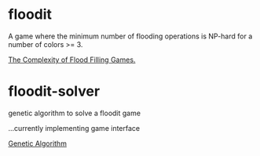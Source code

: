 # floodit

A game where the minimum number of flooding operations is NP-hard  for a number
of colors >= 3.

[The Complexity of Flood Filling Games.](https://arxiv.org/pdf/1001.4420.pdf)


# floodit-solver
genetic algorithm to solve a floodit game

...currently implementing game interface

[Genetic Algorithm](src/readme_ga.txt)
